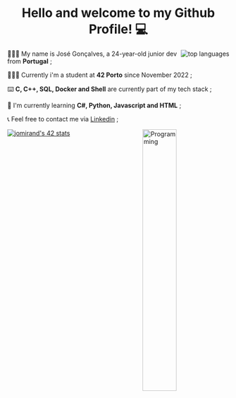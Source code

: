 <h1 align="center">Hello and welcome to my Github Profile! 💻</h1>
<p><img align="right" src="https://github-readme-stats.vercel.app/api/top-langs?username=ZPedro99&theme=tokyonight&show_icons=true&locale=en&layout=compact" alt="top languages" /></p>
<p>🧔🏻‍♀️  My name is José Gonçalves, a 24-year-old junior dev from <b>Portugal</b> ;</p>
<p>🧑🏻‍💻  Currently i'm a student at <b>42 Porto</b> since November 2022 ;</p>
<p>⌨️  <b>C, C++, SQL, Docker and Shell</b> are currently part of my tech stack ;</p>
<p>🧐  I'm currently learning <b>C#, Python, Javascript and HTML</b> ;</p>
<p>📞  Feel free to contact me via <a href="https://www.linkedin.com/in/jose-pedro-goncalves/">Linkedin</a> ;</p>

<img align="right" src="https://i.pinimg.com/originals/e4/26/70/e426702edf874b181aced1e2fa5c6cde.gif" alt="Programming" width="39%" style="vertical-align: middle;">

<a href="https://github.com/oakoudad/badge42"><img src="https://badge.mediaplus.ma/greenbinary/jomirand?1337Badge=off&UM6P=off" alt="jomirand's 42 stats" /></a>
